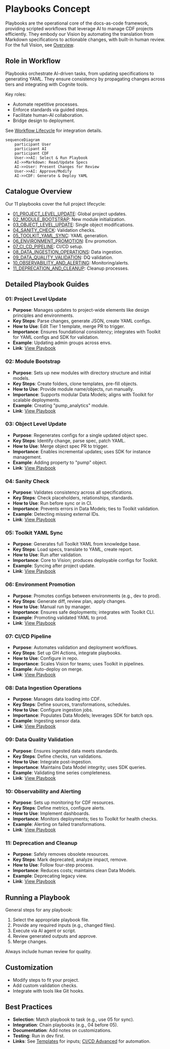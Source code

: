 # Playbooks Concept

Playbooks are the operational core of the docs-as-code framework, providing
scripted workflows that leverage AI to manage CDF projects efficiently. They
embody our Vision by automating the translation from Markdown specifications to
actionable changes, with built-in human review. For the full Vision, see
[Overview](../overview.md).

## Role in Workflow

Playbooks orchestrate AI-driven tasks, from updating specifications to
generating YAML. They ensure consistency by propagating changes across tiers and
integrating with Cognite tools.

Key roles:

- Automate repetitive processes.
- Enforce standards via guided steps.
- Facilitate human-AI collaboration.
- Bridge design to deployment.

See [Workflow Lifecycle](workflow_lifecycle.md) for integration details.

```mermaid
sequenceDiagram
    participant User
    participant AI
    participant CDF
    User->>AI: Select & Run Playbook
    AI->>Markdown: Read/Update Specs
    AI->>User: Present Changes for Review
    User->>AI: Approve/Modify
    AI->>CDF: Generate & Deploy YAML
```

## Catalogue Overview

Our 11 playbooks cover the full project lifecycle:

- [01_PROJECT_LEVEL_UPDATE](../ai_playbooks/01_PROJECT_LEVEL_UPDATE.md): Global
  project updates.
- [02_MODULE_BOOTSTRAP](../ai_playbooks/02_MODULE_BOOTSTRAP.md): New module
  initialization.
- [03_OBJECT_LEVEL_UPDATE](../ai_playbooks/03_OBJECT_LEVEL_UPDATE.md): Single
  object modifications.
- [04_SANITY_CHECK](../ai_playbooks/04_SANITY_CHECK.md): Validation checks.
- [05_TOOLKIT_YAML_SYNC](../ai_playbooks/05_TOOLKIT_YAML_SYNC.md): YAML
  generation.
- [06_ENVIRONMENT_PROMOTION](../ai_playbooks/06_ENVIRONMENT_PROMOTION.md): Env
  promotion.
- [07_CI_CD_PIPELINE](../ai_playbooks/07_CI_CD_PIPELINE.md): CI/CD setup.
- [08_DATA_INGESTION_OPERATIONS](../ai_playbooks/08_DATA_INGESTION_OPERATIONS.md):
  Data ingestion.
- [09_DATA_QUALITY_VALIDATION](../ai_playbooks/09_DATA_QUALITY_VALIDATION.md):
  DQ validation.
- [10_OBSERVABILITY_AND_ALERTING](../ai_playbooks/10_OBSERVABILITY_AND_ALERTING.md):
  Monitoring/alerts.
- [11_DEPRECATION_AND_CLEANUP](../ai_playbooks/11_DEPRECATION_AND_CLEANUP.md):
  Cleanup processes.

## Detailed Playbook Guides

### 01: Project Level Update

- **Purpose**: Manages updates to project-wide elements like design principles
  and environments.
- **Key Steps**: Parse changes, generate JSON, create YAML configs.
- **How to Use**: Edit Tier 1 template, merge PR to trigger.
- **Importance**: Ensures foundational consistency; integrates with Toolkit for
  YAML configs and SDK for validation.
- **Example**: Updating admin groups across envs.
- **Link**: [View Playbook](../ai_playbooks/01_PROJECT_LEVEL_UPDATE.md)

### 02: Module Bootstrap

- **Purpose**: Sets up new modules with directory structure and initial models.
- **Key Steps**: Create folders, clone templates, pre-fill objects.
- **How to Use**: Provide module name/objects, run manually.
- **Importance**: Supports modular Data Models; aligns with Toolkit for scalable
  deployments.
- **Example**: Creating "pump_analytics" module.
- **Link**: [View Playbook](../ai_playbooks/02_MODULE_BOOTSTRAP.md)

### 03: Object Level Update

- **Purpose**: Regenerates configs for a single updated object spec.
- **Key Steps**: Identify change, parse spec, patch YAML.
- **How to Use**: Merge object spec PR to trigger.
- **Importance**: Enables incremental updates; uses SDK for instance management.
- **Example**: Adding property to "pump" object.
- **Link**: [View Playbook](../ai_playbooks/03_OBJECT_LEVEL_UPDATE.md)

### 04: Sanity Check

- **Purpose**: Validates consistency across all specifications.
- **Key Steps**: Check placeholders, relationships, standards.
- **How to Use**: Run before sync or in CI.
- **Importance**: Prevents errors in Data Models; ties to Toolkit validation.
- **Example**: Detecting missing external IDs.
- **Link**: [View Playbook](../ai_playbooks/04_SANITY_CHECK.md)

### 05: Toolkit YAML Sync

- **Purpose**: Generates full Toolkit YAML from knowledge base.
- **Key Steps**: Load specs, translate to YAML, create report.
- **How to Use**: Run after validation.
- **Importance**: Core to Vision; produces deployable configs for Toolkit.
- **Example**: Syncing after project update.
- **Link**: [View Playbook](../ai_playbooks/05_TOOLKIT_YAML_SYNC.md)

### 06: Environment Promotion

- **Purpose**: Promotes configs between environments (e.g., dev to prod).
- **Key Steps**: Generate diff, review plan, apply changes.
- **How to Use**: Manual run by manager.
- **Importance**: Ensures safe deployments; integrates with Toolkit CLI.
- **Example**: Promoting validated YAML to prod.
- **Link**: [View Playbook](../ai_playbooks/06_ENVIRONMENT_PROMOTION.md)

### 07: CI/CD Pipeline

- **Purpose**: Automates validation and deployment workflows.
- **Key Steps**: Set up GH Actions, integrate playbooks.
- **How to Use**: Configure in repo.
- **Importance**: Scales Vision for teams; uses Toolkit in pipelines.
- **Example**: Auto-deploy on merge.
- **Link**: [View Playbook](../ai_playbooks/07_CI_CD_PIPELINE.md)

### 08: Data Ingestion Operations

- **Purpose**: Manages data loading into CDF.
- **Key Steps**: Define sources, transformations, schedules.
- **How to Use**: Configure ingestion jobs.
- **Importance**: Populates Data Models; leverages SDK for batch ops.
- **Example**: Ingesting sensor data.
- **Link**: [View Playbook](../ai_playbooks/08_DATA_INGESTION_OPERATIONS.md)

### 09: Data Quality Validation

- **Purpose**: Ensures ingested data meets standards.
- **Key Steps**: Define checks, run validations.
- **How to Use**: Integrate post-ingestion.
- **Importance**: Maintains Data Model integrity; uses SDK queries.
- **Example**: Validating time series completeness.
- **Link**: [View Playbook](../ai_playbooks/09_DATA_QUALITY_VALIDATION.md)

### 10: Observability and Alerting

- **Purpose**: Sets up monitoring for CDF resources.
- **Key Steps**: Define metrics, configure alerts.
- **How to Use**: Implement dashboards.
- **Importance**: Monitors deployments; ties to Toolkit for health checks.
- **Example**: Alerting on failed transformations.
- **Link**: [View Playbook](../ai_playbooks/10_OBSERVABILITY_AND_ALERTING.md)

### 11: Deprecation and Cleanup

- **Purpose**: Safely removes obsolete resources.
- **Key Steps**: Mark deprecated, analyze impact, remove.
- **How to Use**: Follow four-step process.
- **Importance**: Reduces costs; maintains clean Data Models.
- **Example**: Deprecating legacy view.
- **Link**: [View Playbook](../ai_playbooks/11_DEPRECATION_AND_CLEANUP.md)

## Running a Playbook

General steps for any playbook:

1. Select the appropriate playbook file.
1. Provide any required inputs (e.g., changed files).
1. Execute via AI agent or script.
1. Review generated outputs and approve.
1. Merge changes.

Always include human review for quality.

## Customization

- Modify steps to fit your project.
- Add custom validation checks.
- Integrate with tools like Git hooks.

## Best Practices

- **Selection**: Match playbook to task (e.g., use 05 for sync).
- **Integration**: Chain playbooks (e.g., 04 before 05).
- **Documentation**: Add notes on customizations.
- **Testing**: Run in dev first.
- **Links**: See [Templates](templates.md) for inputs;
  [CI/CD Advanced](../advanced/ci_cd.md) for automation.
